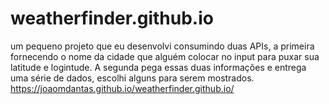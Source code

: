 # weatherfinder.github.io

um pequeno projeto que eu desenvolvi consumindo duas APIs, a primeira fornecendo o nome da cidade que alguém colocar no input para puxar sua latitude e logintude. A segunda pega essas duas informações e entrega uma série de dados, escolhi alguns para serem mostrados. https://joaomdantas.github.io/weatherfinder.github.io/
